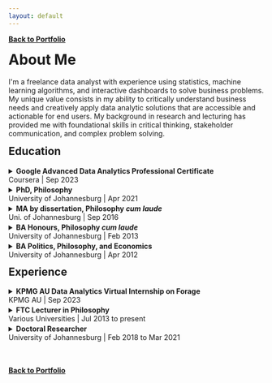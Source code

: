 ```yaml
---
layout: default
---
```


<style>
h1 {margin-top: 15px;
   }
h2 {margin-top: 13px;
   }
details details {
   margin: 9px;
   }
summary {margin-top: 3px;
   }
ul {margin-top: 3px;
    margin-bottom: 6px;
   }
ol {margin-top: 3px;
    margin-bottom: 3px;
   }
</style>

<strong><a href="./">Back to Portfolio</a></strong>

<h1>About Me</h1>

<p>I'm a freelance data analyst with experience using statistics, machine learning algorithms, and interactive dashboards to solve business problems. My unique value consists in my ability to critically understand business needs and creatively apply data analytic solutions that are accessible and actionable for end users. My background in research and lecturing has provided me with foundational skills in critical thinking, stakeholder communication, and complex problem solving.</p>

<h2>Education</h2>

<details>
   <summary>
      <strong>Google Advanced Data Analytics Professional Certificate</strong> <br/>Coursera | Sep 2023
   </summary>

   <ul>
      <li>Passed seven courses on advanced data analytics tools and techniques.</li>
      <li>Completed training and practical projects on data analytics workflow, EDA, statistical tests (A/B testing, ANOVA, etc.), and machine learning algorithms (regression, clustering, decision-tree models).</li>
      <li>Primary tools used were Python (Matplotlib, Pandas, Scikit-learn, Seaborn, XGBoost) and Tableau.</li>
   </ul>
</details>

<details>
   <summary>
      <strong>PhD, Philosophy</strong><br/>University of Johannesburg | Apr 2021
   </summary>

   <ul>
      <li>Developed and <strong><a href="https://hdl.handle.net/10210/477827" target="_blank">published a dissertation</a></strong> on a new theory of the normativity of rationality &ndash; examined and approved by global experts &ndash; by critically synthesising key theoretical elements of rational-coherentism and intellectual virtue.</li>
      <li>Successfully motivated for over R450K in funding from research grants by effectively communicating the nature and purpose of my research project that is accessible and shows its relevance and impact.</li>
   </ul>
</details>

<details>
  <summary>
    <strong>MA by dissertation, Philosophy <em>cum laude</em></strong><br/>Uni. of Johannesburg | Sep 2016
  </summary>

  <ul>
     <li>Achieved a first-degree grade (<em>cum laude</em>) for a research dissertation defending an epistemological interpretation of Immanuel Kant's doctrine of transcendental idealism.</li>
     <li>Successfully motivated for over R96K in funding from research grants by effectively communicating the nature and purpose of my research project that is accessible and shows its relevance and impact.</li>
  </ul>
</details>

<details>
   <summary>
     <strong>BA Honours, Philosophy <em>cum laude</em></strong><br/>University of Johannesburg | Feb 2013
   </summary>

   <ul>
      <li>Achieved a first-degree grade (<em>cum laude</em>) for an intensive Philosophy Honours programme covering themes in metaphysics & epistemology, philosophy of language, and postmodernism.</li>
      <li>Achieved a distinction for my year-long mini-dissertaion on Paul Ricoeur's hermeneutic interpretation of Edmund Husserl's phenomenology.</li>
   </ul>
</details>

<details>
  <summary>
    <strong>BA Politics, Philosophy, and Economics</strong><br/>University of Johannesburg | Apr 2012
  </summary>

  <ul>
    <li>Completed an intensive quantitative and qualitative degree programme, developing foundational skills in conceptual analysis, economic theory, and complex problem-solving.</li>
    <li>Achieved averages of 78%, 82%, and 71% for Major subjects Politics, Philosophy, and Economics respectively.</li>
  </ul>
</details>

<h2>Experience</h2>

<details>
  <summary>
    <strong>KPMG AU Data Analytics Virtual Internship on Forage</strong><br/>KPMG AU | Sep 2023
  </summary>

   <ul>
      <li>Completed a simulation focused on advising a client on customer targeting with the Data, Analytics & Modelling team</li>
      <li>Assessed data quality and completeness in preparation for analysis</li>
      <li>Analysed data to target high-value customers based on demographics and attributes</li>
      <li>Developed dashboards to communicate findings with visuals</li>
   </ul>
</details>

<details>
  <summary>
    <strong>FTC Lecturer in Philosophy</strong><br/>Various Universities | Jul 2013 to present
   </summary>

  <ul>
     <li>10 years of experience teaching more than 19 modules in Ethics and Philosophy at:</li>
     <ul>
        <li>Biko Centre for Bioethics (Wits Uni.)</li>
        <li>University of Johannesburg</li>
        <li>University of Pretoria</li>
        <li>University of Zululand</li>
     </ul>
     <li>Achieved over 80% success rate for all but two modules by leveraging blended learning techniques, developing tutor capacity, and using exciting experimental and collaborative teaching techniques.</li>
     <li>When taking over low-performing modules in 2014 and 2019, I increased success rates by <strong>29 percentage points</strong> (49% to 78%) and <strong>11 percentage points</strong> (73% to 84%) respectively by transforming syllabuses to avoid previous years' pitfalls and to open-mindedly address students' contextual needs.</li>
  </ul>
</details>

<details>
  <summary>
    <strong>Doctoral Researcher</strong><br/>University of Johannesburg | Feb 2018 to Mar 2021
  </summary>

   <ul>
      <li>Full-time doctoral candidate at UJ Philosophy, funded by the Global Excellence and Stature scholarship.</li>
      <li>Organised international conferences, presented research at local and international symposia, and participated in over 30 collaborative research activities.</li>
   </ul>
</details>

<br><br><strong><a href="./">Back to Portfolio</a></strong>
